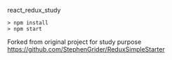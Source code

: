 react_redux_study

```
> npm install
> npm start
```

Forked from original project for study purpose
https://github.com/StephenGrider/ReduxSimpleStarter
